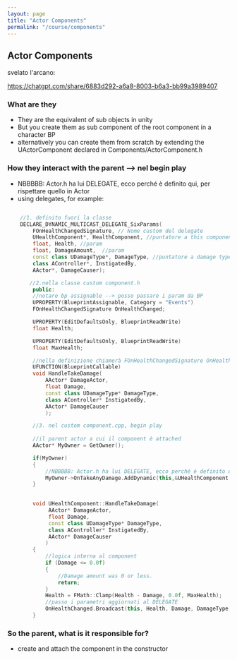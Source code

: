 ```yaml
---
layout: page
title: "Actor Components"
permalink: "/course/components"
---
```



## Actor Components

svelato l'arcano:

https://chatgpt.com/share/6883d292-a6a8-8003-b6a3-bb99a3989407

### What are they
- They are the equivalent of sub objects in unity
- But you create them as sub component of the root component in a character BP
- alternatively you can create them from scratch by extending the UActorComponent declared in Components/ActorComponent.h

### How they interact with the parent --> nel begin play
- NBBBBB: Actor.h ha lui DELEGATE, ecco perché è definito qui, per rispettare quello in Actor
- using delegates, for example:
```c++

    //1. definito fuori la classe
    DECLARE_DYNAMIC_MULTICAST_DELEGATE_SixParams(
        FOnHealthChangedSignature, // Nome custom del delegate
        UHealthComponent*, HealthComponent, //puntatore a this component
        float, Health, //param
        float, DamageAmount,  //param
        const class UDamageType*, DamageType, //puntatore a damage type
        class AController*, InstigatedBy, 
        AActor*, DamageCauser);

       //2.nella classe custom component.h
        public:
        //notare bp assignable --> posso passare i param da BP
        UPROPERTY(BlueprintAssignable, Category = "Events")
        FOnHealthChangedSignature OnHealthChanged;

        UPROPERTY(EditDefaultsOnly, BlueprintReadWrite)
        float Health;

        UPROPERTY(EditDefaultsOnly, BlueprintReadWrite)
        float MaxHealth;

        //nella definizione chiamerà FOnHealthChangedSignature OnHealthChanged.broadcast()
        UFUNCTION(BlueprintCallable)
        void HandleTakeDamage(
            AActor* DamageActor,
            float Damage, 
            const class UDamageType* DamageType,
            class AController* InstigatedBy,
            AActor* DamageCauser
            );

        //3. nel custom component.cpp, begin play
        
        //il parent actor a cui il component è attached
        AActor* MyOwner = GetOwner();

        if(MyOwner)
        {
            //NBBBBB: Actor.h ha lui DELEGATE, ecco perché è definito qui, per rispettare quello in Actor
            MyOwner->OnTakeAnyDamage.AddDynamic(this,&UHealthComponent::HandleTakeDamage);
        }

		
        void UHealthComponent::HandleTakeDamage(
             AActor* DamageActor,
             float Damage, 
             const class UDamageType* DamageType, 
             class AController* InstigatedBy, 
             AActor* DamageCauser
            )
		{
            //logica interna al component
			if (Damage <= 0.0f)
			{
				//Damage amount was 0 or less.
				return;
			}
			Health = FMath::Clamp(Health - Damage, 0.0f, MaxHealth); 
            //passo i parametri aggiornati al DELEGATE
            OnHealthChanged.Broadcast(this, Health, Damage, DamageType, InstigatedBy, DamageCauser);
		}

```

### So the parent, what is it responsible for?
- create and attach the component in the constructor
```

```
